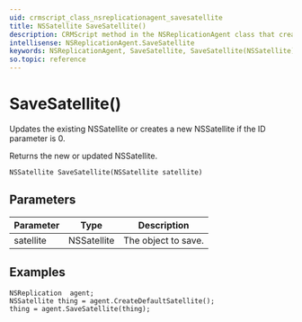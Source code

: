 ```yaml
---
uid: crmscript_class_nsreplicationagent_savesatellite
title: NSSatellite SaveSatellite()
description: CRMScript method in the NSReplicationAgent class that creates or updates a satellite
intellisense: NSReplicationAgent.SaveSatellite
keywords: NSReplicationAgent, SaveSatellite, SaveSatellite(NSSatellite)
so.topic: reference
---
```


# SaveSatellite()

Updates the existing NSSatellite or creates a new NSSatellite if the ID parameter is 0.

Returns the new or updated NSSatellite.

`NSSatellite SaveSatellite(NSSatellite satellite)`

## Parameters

| Parameter | Type | Description |
|---|---|---|
| satellite | NSSatellite | The object to save. |

## Examples

```crmscript
NSReplication  agent;
NSSatellite thing = agent.CreateDefaultSatellite();
thing = agent.SaveSatellite(thing);
```
